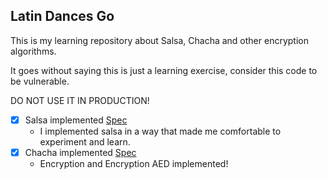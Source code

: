 ## Latin Dances Go

This is my learning repository about Salsa, Chacha and other encryption algorithms.

It goes without saying this is just a learning exercise, consider this code to be vulnerable.

DO NOT USE IT IN PRODUCTION!

- [X] Salsa implemented [Spec](https://cr.yp.to/snuffle.html)
    - I implemented salsa in a way that made me comfortable to experiment and learn.
- [X] Chacha implemented [Spec](https://www.rfc-editor.org/rfc/rfc8439)
    - Encryption and Encryption AED implemented!
